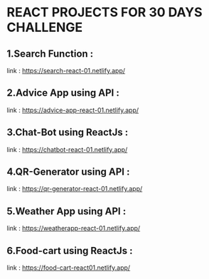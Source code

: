 # REACT PROJECTS FOR 30 DAYS CHALLENGE
## 1.Search Function :
link : https://search-react-01.netlify.app/
## 2.Advice App using API :
link : https://advice-app-react-01.netlify.app/
## 3.Chat-Bot using ReactJs :
link : https://chatbot-react-01.netlify.app/
## 4.QR-Generator using API :
link : https://qr-generator-react-01.netlify.app/
## 5.Weather App using API :
link : https://weatherapp-react-01.netlify.app/
## 6.Food-cart using ReactJs :
link : https://food-cart-react01.netlify.app/
